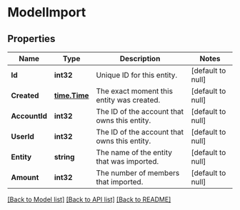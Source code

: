# ModelImport

## Properties
Name | Type | Description | Notes
------------ | ------------- | ------------- | -------------
**Id** | **int32** | Unique ID for this entity. | [default to null]
**Created** | [**time.Time**](time.Time.md) | The exact moment this entity was created. | [default to null]
**AccountId** | **int32** | The ID of the account that owns this entity. | [default to null]
**UserId** | **int32** | The ID of the account that owns this entity. | [default to null]
**Entity** | **string** | The name of the entity that was imported. | [default to null]
**Amount** | **int32** | The number of members that imported. | [default to null]

[[Back to Model list]](../README.md#documentation-for-models) [[Back to API list]](../README.md#documentation-for-api-endpoints) [[Back to README]](../README.md)


